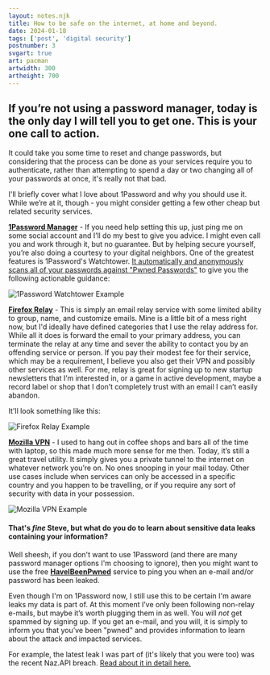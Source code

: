 ```yaml
---
layout: notes.njk
title: How to be safe on the internet, at home and beyond.
date: 2024-01-18
tags: ['post', 'digital security']
postnumber: 3
svgart: true
art: pacman
artwidth: 300
artheight: 700
---
```


## If you’re not using a password manager, today is the only day I will tell you to get one. This is your one call to action.
It could take you some time to reset and change passwords, but considering that the process can be done as your services require you to authenticate, rather than attempting to spend a day or two changing all of your passwords at once, it's really not that bad.

I'll briefly cover what I love about 1Password and why you should use it. While we’re at it, though - you might consider getting a few other cheap but related security services.

**[1Password Manager](https://1password.com/)** - If you need help setting this up, just ping me on some social account and I’ll do my best to give you advice. I might even call you and work through it, but no guarantee. But by helping secure yourself, you’re also doing a courtesy to your digital neighbors. One of the greatest features is 1Password's Watchtower. [It automatically and anonymously scans all of your passwords against "Pwned Passwords"](https://blog.1password.com/finding-pwned-passwords-with-1password/]) to give you the following actionable guidance:

![1Password Watchtower Example](../../images/notes/1password-example.jpg)

**[Firefox Relay](https://relay.firefox.com/)** - This is simply an email relay service with some limited ability to group, name, and customize emails. Mine is a little bit of a mess right now, but I'd ideally have defined categories that I use the relay address for. While all it does is forward the email to your primary address, you can terminate the relay at any time and sever the ability to contact you by an offending service or person. If you pay their modest fee for their service, which may be a requirement, I believe you also get their VPN and possibly other services as well. For me, relay is great for signing up to new startup newsletters that I’m interested in, or a game in active development, maybe a record label or shop that I don’t completely trust with an email I can’t easily abandon.

It'll look something like this:

![Firefox Relay Example](../../images/notes/ff-relay-example.jpg)

**[Mozilla VPN](https://www.mozilla.org/en-US/products/vpn/)** - I used to hang out in coffee shops and bars all of the time with laptop, so this made much more sense for me then. Today, it’s still a great travel utility. It simply gives you a private tunnel to the internet on whatever network you’re on. No ones snooping in your mail today. Other use cases include when services can only be accessed in a specific country and you happen to be travelling, or if you require any sort of security with data in your possession. 

![Mozilla VPN Example](../../images/notes/moz-vpn-example.jpg)

#### That's _fine_ Steve, but what do you do to learn about sensitive data leaks containing your information?

Well sheesh, if you don't want to use 1Password (and there are many password manager options I'm choosing to ignore), then you might want to use the free **[HaveIBeenPwned](https://haveibeenpwned.com/)** service to ping you when an e-mail and/or password has been leaked.

Even though I'm on 1Password now, I still use this to be certain I'm aware leaks my data is part of. At this moment I’ve only been following non-relay e-mails, but maybe it’s worth plugging them in as well. You will _not_ get spammed by signing up. If you get an e-mail, and you will, it is simply to inform you that you’ve been "pwned" and provides information to learn about the attack and impacted services.

For example, the latest leak I was part of (it's likely that you were too) was the recent Naz.API breach. [Read about it in detail here.](https://www.troyhunt.com/inside-the-massive-naz-api-credential-stuffing-list/)